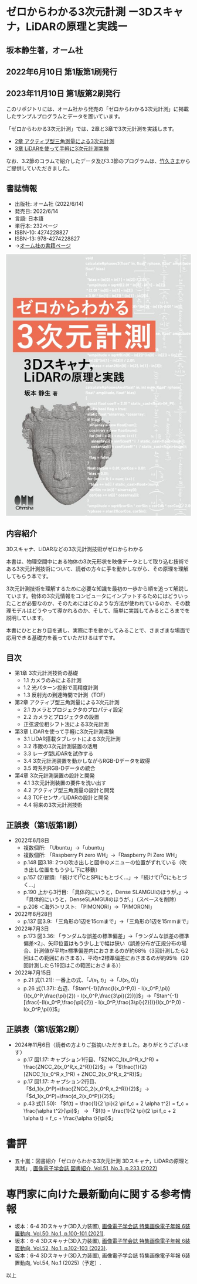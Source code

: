 # ゼロからわかる3次元計測 ー3Dスキャナ，LiDARの原理と実践ー
## 坂本静生著，オーム社
## 2022年6月10日 第1版第1刷発行
## 2023年11月10日 第1版第2刷発行

このリポジトリには、オーム社から発売の「ゼロからわかる3次元計測」に掲載したサンプルプログラムとデータを置いています。

「ゼロからわかる3次元計測」では、2章と3章で3次元計測を実践します。
+ [2章 アクティブ型三角測量による3次元計測](https://github.com/ShizSak/Basics_of_3D_Measurement/tree/main/Chapter%202)
+ [3章 LiDARを使って手軽に3次元計測実験](https://github.com/ShizSak/Basics_of_3D_Measurement/tree/main/Chapter%203)

なお、3.2節のコラムで紹介したデータ及び3.3節のプログラムは、[竹久さま](https://github.com/aho1go)からご提供していただきました。

## 書誌情報
+ 出版社: オーム社 (2022/6/14)
+ 発売日: 2022/6/14
+ 言語: 日本語
+ 単行本: 232ページ
+ ISBN-10: 4274228827
+ ISBN-13: 978-4274228827
+ →[オーム社の書籍ページ](https://www.ohmsha.co.jp/book/9784274228827/)

![表紙](https://github.com/ShizSak/Basics_and_Practices_of_3D_Measurement/blob/main/FrontCover.jpg)

## 内容紹介
3Dスキャナ、LiDARなどの3次元計測技術がゼロからわかる

本書は、物理空間中にある物体の3次元形状を映像データとして取り込む技術である3次元計測技術について、読者の方々に手を動かしながら、その原理を理解してもらう本です。

3次元計測技術を理解するために必要な知識を最初の一歩から順を追って解説しています。物体の3次元情報をコンピュータにインプットするためにはどういったことが必要なのか、そのためにはどのような方法が使われているのか、その数理モデルはどうやって導かれるのか、そして、簡単に実践してみるところまでを説明しています。

本書にひととおり目を通し、実際に手を動かしてみることで、さまざまな場面で応用できる基礎力を養っていただけるはずです。

## 目次
+ 第1章 3次元計測技術の基礎
  - 1.1 カメラのみによる計測
  - 1.2 光パターン投影で高精度計測
  - 1.3 反射光の到達時間で計測（TOF）
+ 第2章 アクティブ型三角測量による3次元計測
  - 2.1 カメラとプロジェクタのプロパティ設定
  - 2.2 カメラとプロジェクタの設置
  - 正弦波位相シフト法による3次元計測
+ 第3章 LiDARを使って手軽に3次元計測実験
  - 3.1 LiDAR搭載タブレットによる3次元計測
  - 3.2 市販の3次元計測装置の活用
  - 3.3 レーダ型LiDARを試作する
  - 3.4 3次元計測装置を動かしながらRGB-Dデータを取得
  - 3.5 時系列RGB-Dデータの統合
+ 第4章 3次元計測装置の設計と開発
  - 4.1 3次元計測装置の要件を洗い出す
  - 4.2 アクティブ型三角測量の設計と開発
  - 4.3 TOFセンサ／LiDARの設計と開発
  - 4.4 将来の3次元計測技術

## 正誤表（第1版第1刷）
+ 2022年6月8日
  - 複数個所: 「Ubuntu」→「ubuntu」
  - 複数個所: 「Raspberry Pi zero WH」→「Raspberry Pi Zero WH」
  - p.148 図3.18: 2つの吹き出しと図中のメニューの位置がずれている（吹き出し位置をもう少し下に移動）
  - p.157 (2)冒頭: 「続けてI<sup>2</sup>CとSPIにもとづく…」→「続けてI<sup>2</sup>Cにもとづく…」
  - p.190 上から3行目: 「具体的にいうと，Dense SLAMGUIのほうが，」→「具体的にいうと，DenseSLAMGUIのほうが，」（スペースを削除）
  - p.208 ＜海外＞リスト: 「PIMONORI」→「PIMORONI」
+ 2022年6月28日
  - p.137 図3.9: 「三角形の1辺を15cmまで」→「三角形の1辺を15mmまで」
+ 2022年7月3日
  - p.173 図3.36: 「ランダムな誤差の標準偏差」→「ランダムな誤差の標準偏差×2」、矢印位置はもう少し上で幅は狭い（誤差分布が正規分布の場合、計測値が平均±標準偏差内におさまるのが約68％（3回計測したら2回はこの範囲におさまる）、平均±2標準偏差におさまるのが約95％（20回計測したら19回はこの範囲におさまる））
+ 2022年7月15日
  - p.21 式(1.21): 一番上の式、「$`J(x_1,t)`$」→「$`J(x_1,0)`$」
  - p.26 式(1.37): 右辺、「$`tan^{-1}[\frac{I(x_0^P,0) - I(x_0^P,\pi)}{I(x_0^P,\frac{\pi}{2}) - I(x_0^P,\frac{3\pi}{2})}]`$」→「$`tan^{-1}[\frac{-(I(x_0^P,\frac{\pi}{2}) - I(x_0^P,\frac{3\pi}{2}))}{I(x_0^P,0) - I(x_0^P,\pi)}]`$」

## 正誤表（第1版第2刷）
+ 2024年11月6日（読者の方よりご指摘いただきました。ありがとうございます）
  - p.17 図1.17: キャプション1行目、「$`ZNCC_1(x_0^R,x_1^R) + \frac{ZNCC_2(x_0^R,x_2^R)}{2}`$」→「$`\frac{1}{2}[ZNCC_1(x_0^R,x_1^R) + ZNCC_2(x_0^R,x_2^R)]`$」
  - p.17 図1.17: キャプション2行目、「$`d_1(x_0^P)=\frac{ZNCC_2(x_0^R,x_2^R)}{2}`$」→「$`d_1(x_0^P)=\frac{d_2(x_0^P)}{2}`$」
  - p.43 式(1.50): 「$`f(t) = \frac{1}{2 \pi}(2 \pi f_c + 2 \alpha t^2) = f_c + \frac{\alpha t^2}{\pi}`$」 → 「$`f(t) = \frac{1}{2 \pi}(2 \pi f_c + 2 \alpha t) = f_c + \frac{\alpha t}{\pi}`$」

# 書評
+ 五十嵐：図書紹介「ゼロからわかる3次元計測 3Dスキャナ，LiDARの原理と実践」, [画像電子学会誌 図書紹介, Vol.51, No.3, p.233 (2022)](https://www.iieej.org/journal/iieej-vol-51-no-3/)

# 専門家に向けた最新動向に関する参考情報
+ 坂本：6-4 3Dスキャナ(3D入力装置), [画像電子学会誌 特集画像電子年報 6装置動向, Vol.50, No.1, p.100-101 (2021)](https://www.iieej.org/journal/iieej-vol-50-no-1/).
+ 坂本：6-4 3Dスキャナ(3D入力装置), [画像電子学会誌 特集画像電子年報 6装置動向, Vol.52, No.1, p.102-103 (2023)](https://www.iieej.org/journal/iieej-vol-52-no-1/).
+ 坂本：6-4 3Dスキャナ(3D入力装置), 画像電子学会誌 特集画像電子年報 6装置動向, Vol.54, No.1 (2025)（予定）.

以上
